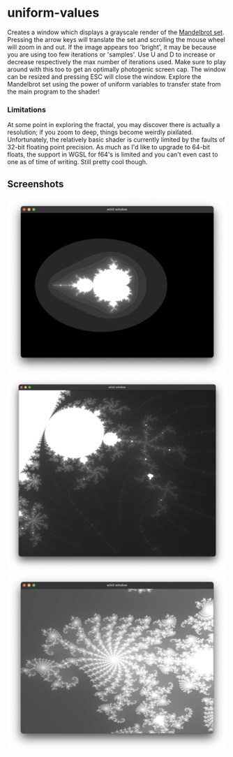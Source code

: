 # uniform-values

Creates a window which displays a grayscale render of the [Mandelbrot set](https://en.wikipedia.org/wiki/Mandelbrot_set). Pressing the arrow keys will translate the set and scrolling the mouse wheel will zoom in and out. If the image appears too 'bright', it may be because you are using too few iterations or 'samples'. Use U and D to increase or decrease respectively the max number of iterations used. Make sure to play around with this too to get an optimally photogenic screen cap. The window can be resized and pressing ESC will close the window. Explore the Mandelbrot set using the power of uniform variables to transfer state from the main program to the shader!

### Limitations
At some point in exploring the fractal, you may discover there is actually a resolution; if you zoom to deep, things become weirdly pixilated. Unfortunately, the relatively basic shader is currently limited by the faults of 32-bit floating point precision. As much as I'd like to upgrade to 64-bit floats, the support in WGSL for f64's is limited and you can't even cast to one as of time of writing. Still pretty cool though.

## Screenshots

![On load](screenshot1.png)
![Zoomed in](screenshot2.png)
![A different part zoomed in](screenshot3.png)